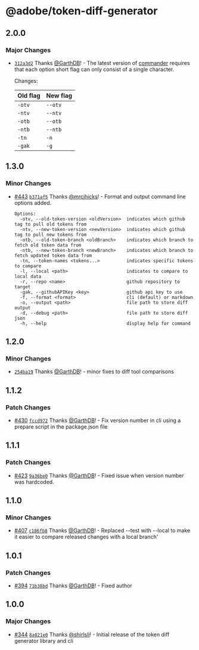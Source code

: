 # @adobe/token-diff-generator

## 2.0.0

### Major Changes

- [`312a3d2`](https://github.com/adobe/spectrum-tokens/commit/312a3d263bb0d72cd40db180a19c4d5282d5649d) Thanks [@GarthDB](https://github.com/GarthDB)! - The latest version of [commander](https://www.npmjs.com/package/commander) requires that each option short flag can only consist of a single character.

  Changes:

  | Old flag | New flag |
  | -------- | -------- |
  | `-otv`   | `--otv`  |
  | `-ntv`   | `--ntv`  |
  | `-otb`   | `--otb`  |
  | `-ntb`   | `--ntb`  |
  | `-tn`    | `-n`     |
  | `-gak`   | `-g`     |

## 1.3.0

### Minor Changes

- [#443](https://github.com/adobe/spectrum-tokens/pull/443) [`b371af5`](https://github.com/adobe/spectrum-tokens/commit/b371af50645fe04ef4aef286b7350e3113a4ff3a) Thanks [@mrcjhicks](https://github.com/mrcjhicks)! - Format and output command line options added.

  ```
  Options:
    -otv, --old-token-version <oldVersion>  indicates which github tag to pull old tokens from
    -ntv, --new-token-version <newVersion>  indicates which github tag to pull new tokens from
    -otb, --old-token-branch <oldBranch>    indicates which branch to fetch old token data from
    -ntb, --new-token-branch <newBranch>    indicates which branch to fetch updated token data from
    -tn, --token-names <tokens...>          indicates specific tokens to compare
    -l, --local <path>                      indicates to compare to local data
    -r, --repo <name>                       github repository to target
    -gak, --githubAPIKey <key>              github api key to use
    -f, --format <format>                   cli (default) or markdown
    -o, --output <path>                     file path to store diff output
    -d, --debug <path>                      file path to store diff json
    -h, --help                              display help for command
  ```

## 1.2.0

### Minor Changes

- [`254ba19`](https://github.com/adobe/spectrum-tokens/commit/254ba1927b78d8c5cefbdb4fe35f3aff162efaee) Thanks [@GarthDB](https://github.com/GarthDB)! - minor fixes to diff tool comparisons

## 1.1.2

### Patch Changes

- [#430](https://github.com/adobe/spectrum-tokens/pull/430) [`fccd972`](https://github.com/adobe/spectrum-tokens/commit/fccd97294e300ff6e755334c3bff83da0caf1247) Thanks [@GarthDB](https://github.com/GarthDB)! - Fix version number in cli using a prepare script in the package.json file

## 1.1.1

### Patch Changes

- [#423](https://github.com/adobe/spectrum-tokens/pull/423) [`9a36be0`](https://github.com/adobe/spectrum-tokens/commit/9a36be01e5c0305dea7d8d9bdbd33c86d9a53399) Thanks [@GarthDB](https://github.com/GarthDB)! - Fixed issue when version number was hardcoded.

## 1.1.0

### Minor Changes

- [#407](https://github.com/adobe/spectrum-tokens/pull/407) [`c186fb8`](https://github.com/adobe/spectrum-tokens/commit/c186fb8e2129bc2f4e40aa00b06984b34cabe63b) Thanks [@GarthDB](https://github.com/GarthDB)! - Replaced --test with --local to make it easier to compare released changes with a local branch'

## 1.0.1

### Patch Changes

- [#394](https://github.com/adobe/spectrum-tokens/pull/394) [`71b38bd`](https://github.com/adobe/spectrum-tokens/commit/71b38bd99262e707ba6333a4d14d1e90ab95d502) Thanks [@GarthDB](https://github.com/GarthDB)! - Fixed author

## 1.0.0

### Major Changes

- [#344](https://github.com/adobe/spectrum-tokens/pull/344) [`8a021e0`](https://github.com/adobe/spectrum-tokens/commit/8a021e0593d5d1bc190bbe6472747135f735791c) Thanks [@shirlsli](https://github.com/shirlsli)! - Initial release of the token diff generator library and cli
